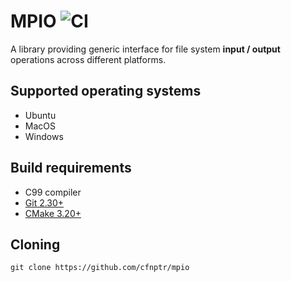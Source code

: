 # MPIO ![CI](https://github.com/cfnptr/mpio/actions/workflows/cmake.yml/badge.svg)

A library providing generic interface for file system **input / output** operations across different platforms.

## Supported operating systems

* Ubuntu
* MacOS
* Windows

## Build requirements

* C99 compiler
* [Git 2.30+](https://git-scm.com/)
* [CMake 3.20+](https://cmake.org/)

## Cloning

```
git clone https://github.com/cfnptr/mpio
```

